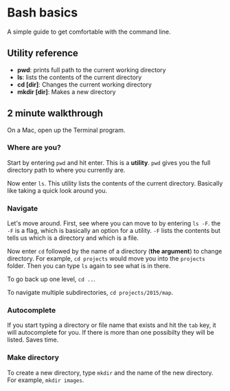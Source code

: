 # Bash basics

A simple guide to get comfortable with the command line.

## Utility reference
- **pwd**: prints full path to the current working directory
- **ls**: lists the contents of the current directory
- **cd [dir]**: Changes the current working directory 
- **mkdir [dir]**: Makes a new directory

## 2 minute walkthrough
On a Mac, open up the Terminal program.

### Where are you?
Start by entering `pwd` and hit enter. This is a **utility**. `pwd` gives you the full directory path to where you currently are.

Now enter `ls`. This utility lists the contents of the current directory. Basically like taking a quick look around you.

### Navigate
Let's move around. First, see where you can move to by entering `ls -F`. the `-F` is a flag, which is basically an option for a utility. `-F` lists the contents but tells us which is a directory and which is a file. 

Now enter `cd` followed by the name of a directory (**the argument**) to change directory. For example, `cd projects` would move you into the `projects` folder. Then you can type `ls` again to see what is in there.

To go back up one level, `cd ..`.

To navigate multiple subdirectories, `cd projects/2015/map`.

### Autocomplete
If you start typing a directory or file name that exists and hit the `tab` key, it will autocomplete for you. If there is more than one possibilty they will be listed. Saves time.

### Make directory
To create a new directory, type `mkdir` and the name of the new directory. For example, `mkdir images`.


